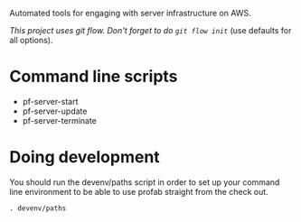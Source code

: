 Automated tools for engaging with server infrastructure on AWS.

_This project uses git flow. Don't forget to do `git flow init`_ (use defaults for all options).

# Command line scripts #

* pf-server-start <client>
* pf-server-update <client> <hostname>
* pf-server-terminate <client> <hostname>


# Doing development #

You should run the devenv/paths script in order to set up your command line environment to be able to use profab straight from the check out.

    . devenv/paths


